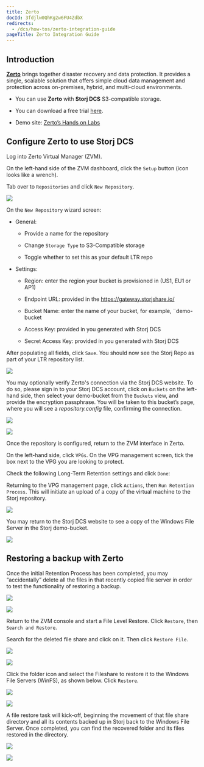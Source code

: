 ```yaml
---
title: Zerto
docId: 3fdjlw0QhKg2w6FU4ZdbX
redirects:
  - /dcs/how-tos/zerto-integration-guide
pageTitle: Zerto Integration Guide
---
```


## Introduction

[**Zerto**](https://www.zerto.com) brings together disaster recovery and data protection. It provides a single, scalable solution that offers simple cloud data management and protection across on-premises, hybrid, and multi-cloud environments. &#x20;

- You can use **Zerto** with **Storj DCS** S3-compatible storage.

- You can download a free trial [here](https://www.zerto.com/try-or-buy/try-zerto-free/).

- Demo site: [Zerto’s Hands on Labs](https://www.zerto.com/page/labs/?z_campaign=2020_Google_Ads_Training_Labs_On_demand&z_content=Labs&z_leadsource=Google_Adwords&z_referrer=Adwords&z_source=7012I000001hzgP&gclid=CjwKCAjwj42UBhAAEiwACIhADqQ1Xo-tUPvM5qy8Pe1U2IxOnx-KBzpTQAgevDJYc42LYIXwgLIJTRoCDkUQAvD_BwE)

## Configure Zerto to use Storj DCS

Log into Zerto Virtual Manager (ZVM).

On the left-hand side of the ZVM dashboard, click the `Setup` button (icon looks like a wrench).

Tab over to `Repositories` and click `New Repository`.

![](https://archbee-image-uploads.s3.amazonaws.com/kv3plx2xmXcUGcVl4Lttj/wd8mAal1a9cJzhJz1ZIiu_image-131-2.png)

On the `New Repository` wizard screen:

- General:

  - Provide a name for the repository

  - Change `Storage Type` to S3-Compatible storage

  - Toggle whether to set this as your default LTR repo

- Settings:

  - Region: enter the region your bucket is provisioned in (US1, EU1 or AP1)

  - Endpoint URL: provided in the [](docId:AsyYcUJFbO1JI8-Tu8tW3) <https://gateway.storjshare.io/>

  - Bucket Name: enter the name of your bucket, for example, ¨demo-bucket

  - Access Key: provided in [](docId:AsyYcUJFbO1JI8-Tu8tW3) you generated with Storj DCS

  - Secret Access Key: provided in [](docId:AsyYcUJFbO1JI8-Tu8tW3) you generated with Storj DCS

After populating all fields, click `Save`. You should now see the Storj Repo as part of your LTR repository list.

![](https://archbee-image-uploads.s3.amazonaws.com/kv3plx2xmXcUGcVl4Lttj/LTGvqT_kuVNQi-upd1i_w_image-128-2.png)

You may optionally verify Zerto's connection via the Storj DCS website. To do so, please sign in to your Storj DCS account, click on `Buckets` on the left-hand side, then select your demo-bucket from the `Buckets` view, and provide the encryption passphrase. You will be taken to this bucket’s page, where you will see a _repository.config_ file, confirming the connection.

![](https://archbee-image-uploads.s3.amazonaws.com/kv3plx2xmXcUGcVl4Lttj/159AagxGtKM2d-4Pa6ciu_image-132-1.png)

![](https://archbee-image-uploads.s3.amazonaws.com/kv3plx2xmXcUGcVl4Lttj/mXYqiwqgtYgHu7XVmFPOO_image-161.png)

Once the repository is configured, return to the ZVM interface in Zerto.

On the left-hand side, click `VPGs`. On the VPG management screen, tick the box next to the VPG you are looking to protect.

Check the following Long-Term Retention settings and click `Done`:

Returning to the VPG management page, click `Actions`, then `Run Retention Process`. This will initiate an upload of a copy of the virtual machine to the Storj repository.

![](https://archbee-image-uploads.s3.amazonaws.com/kv3plx2xmXcUGcVl4Lttj/NjjDzbSCkPTtwdQR9nVhv_image-150-1.png)

You may return to the Storj DCS website to see a copy of the Windows File Server in the Storj demo-bucket.

![](https://archbee-image-uploads.s3.amazonaws.com/kv3plx2xmXcUGcVl4Lttj/f2lF3e0pHov1aETDPaluE_image-167.png)

## Restoring a backup with Zerto

Once the initial Retention Process has been completed, you may “accidentally” delete all the files in that recently copied file server in order to test the functionality of restoring a backup.

![](https://archbee-image-uploads.s3.amazonaws.com/kv3plx2xmXcUGcVl4Lttj/2n7g0THrz5ACXRxzlXkWW_image-129.png)

![](https://archbee-image-uploads.s3.amazonaws.com/kv3plx2xmXcUGcVl4Lttj/7MGQmDFCJNHK1L7iSrIRw_image-125-1.png)

Return to the ZVM console and start a File Level Restore. Click `Restore`, then `Search and Restore`.

Search for the deleted file share and click on it. Then click `Restore File`.

![](https://archbee-image-uploads.s3.amazonaws.com/kv3plx2xmXcUGcVl4Lttj/WgsTjg4zAftrU333gmhrE_image-138-2.png)

![](https://archbee-image-uploads.s3.amazonaws.com/kv3plx2xmXcUGcVl4Lttj/oOqJtwIiCO5d6UknkU77d_image-140.png)

Click the folder icon and select the Fileshare to restore it to the Windows File Servers (WinFS), as shown below. Click `Restore`.

![](https://archbee-image-uploads.s3.amazonaws.com/kv3plx2xmXcUGcVl4Lttj/CYZhE0y58fP6p4aophQW5_image-126.png)

![](https://archbee-image-uploads.s3.amazonaws.com/kv3plx2xmXcUGcVl4Lttj/Selcqw8DpSSzAZBkswAe2_image-136.png)

A file restore task will kick-off, beginning the movement of that file share directory and all its contents backed up in Storj back to the Windows File Server. Once completed, you can find the recovered folder and its files restored in the directory.

![](https://archbee-image-uploads.s3.amazonaws.com/kv3plx2xmXcUGcVl4Lttj/foiWuDXaE2bKPhJpASFuY_image-152.png)

![](https://archbee-image-uploads.s3.amazonaws.com/kv3plx2xmXcUGcVl4Lttj/QwfpOYEO6JYjVl4IaS-kl_image-178.png)
